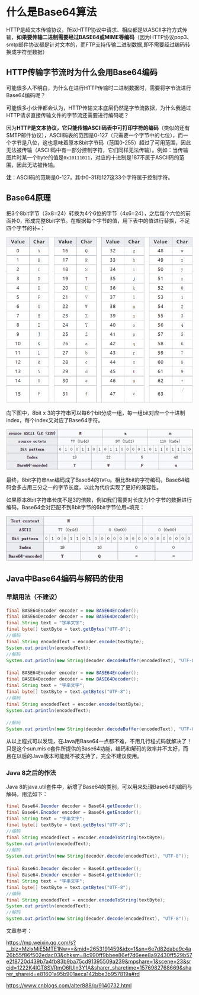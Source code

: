 # 什么是Base64算法

HTTP是超文本传输协议，所以HTTP协议中请求、相应都是以ASCII字符方式传输，**如果要传输二进制需要经过BASE64或MIME等编码**（因为HTTP协议pop3、smtp邮件协议都是针对文本的，而FTP支持传输二进制数据,即不需要经过编码转换成字符型数据）

## HTTP传输字节流时为什么会用Base64编码

可能很多人不明白，为什么在进行HTTP传输时二进制数据时，需要将字节流进行Base64编码呢？

可能很多小伙伴都会认为，HTTP传输文本底层仍然是字节流数据，为什么我通过HTTP请求直接传输文件的字节流还需要进行编码呢？

因为**HTTP是文本协议，它只能传输ASCII码表中可打印字符的编码**（类似的还有SMTP邮件协议），ASCII码表的范围是0-127（只需要一个字节中的七位），而一个字节是八位，这也意味着原本8bit字节码（范围0-255）超过了可用范围，因此无法被传输（ASCII码中有一部分控制字符，它们同样无法传输）。例如：当传输图片时某一个byte的值是`0x10111011`，对应的十进制是187不属于ASCII码的范围，因此无法被传输。

**注**：ASCII码的范畴是0-127，其中0-31和127这33个字符属于控制字符。



## Base64原理

把3个8bit字节（3x8=24）转换为4个6位的字节（4x6=24），之后每个六位的前面补0，形成完整8bit字节。在根据每个字节的值，用下表中的值进行替换，不足四个字节的补`=`：

![](../images/69.png)

向下图中，8bit x 3的字符串可以每6个bit分成一组，每一组bit对应一个十进制index，每个index又对应了Base64字符。

![](../images/70.png)

最终，8bit字符串`Man`编码成了Base64的`TWFu`。相比8bit的字符编码，Base64编码会多占用三分之一的字节长度，以此为代价实现了更好的兼容性。

如果原本8bit字符串长度不是3的倍数，例如我们需要对长度为1个字节的数据进行编码，Base64会对匹配不到8bit字节的6bit字节位用`=`填充：

![](../images/71.png)



## Java中Base64编码与解码的使用

### 早期用法（不建议）

```java
final BASE64Encoder encoder = new BASE64Encoder();
final BASE64Decoder decoder = new BASE64Decoder();
final String text = "字串文字";
final byte[] textByte = text.getBytes("UTF-8");
//编码
final String encodedText = encoder.encode(textByte);
System.out.println(encodedText);
//解码
System.out.println(new String(decoder.decodeBuffer(encodedText), "UTF-8"));

final BASE64Encoder encoder = new BASE64Encoder();
final BASE64Decoder decoder = new BASE64Decoder();
final String text = "字串文字";
final byte[] textByte = text.getBytes("UTF-8");
//编码
final String encodedText = encoder.encode(textByte);
System.out.println(encodedText);

//解码
System.out.println(new String(decoder.decodeBuffer(encodedText), "UTF-8"));
```

从以上程式可以发现，在Java用Base64一点都不难，不用几行程式码就解决了！只是这个sun.mis c套件所提供的Base64功能，编码和解码的效率并不太好，而且在以后的Java版本可能就不被支持了，完全不建议使用。

### Java 8之后的作法

Java 8的java.util套件中，新增了Base64的类别，可以用来处理Base64的编码与解码，用法如下：

```java
final Base64.Decoder decoder = Base64.getDecoder();
final Base64.Encoder encoder = Base64.getEncoder();
final String text = "字串文字";
final byte[] textByte = text.getBytes("UTF-8");
//编码
final String encodedText = encoder.encodeToString(textByte);
System.out.println(encodedText);
//解码
System.out.println(new String(decoder.decode(encodedText), "UTF-8"));

final Base64.Decoder decoder = Base64.getDecoder();
final Base64.Encoder encoder = Base64.getEncoder();
final String text = "字串文字";
final byte[] textByte = text.getBytes("UTF-8");
//编码
final String encodedText = encoder.encodeToString(textByte);
System.out.println(encodedText);
//解码
System.out.println(new String(decoder.decode(encodedText), "UTF-8"));
```



文章参考：

<https://mp.weixin.qq.com/s?__biz=MzIxMjE5MTE1Nw==&mid=2653191459&idx=1&sn=6e7d82dabe9c4a26b55f86f502edac03&chksm=8c990ff9bbee86ef7d6eee8a92430ff529b57e2f8720d439b7a4fb83b9ba75cd91395509a239&mpshare=1&scene=23&srcid=1222K4IGT8SVRmO6lUln3Y1A&sharer_sharetime=1576982768669&sharer_shareid=e81601a95b901aeca142bbe3b957819a#rd>

<https://www.cnblogs.com/alter888/p/9140732.html>

